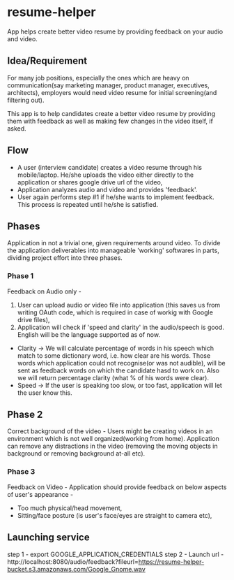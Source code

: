 # resume-helper
App helps create better video resume by providing feedback on your audio and video.

## Idea/Requirement
For many job positions, especially the ones which are heavy on communication(say marketing manager, product manager, executives, architects), employers would need video resume for initial screening(and filtering out). 

This app is to help candidates create a better video resume by providing them with feedback as well as making few changes in the video itself, if asked.

## Flow
 - A user (interview candidate) creates a video resume through his mobile/laptop. He/she uploads the video either directly to the application or shares google drive url of the video,
 - Application analyzes audio and video and provides 'feedback'.
 - User again performs step #1 if he/she wants to implement feedback. This process is repeated until he/she is satisfied.
 
 ## Phases
 Application in not a trivial one, given requirements around video.
To divide the application deliverables into manageable 'working' softwares in parts, dividing project effort into three phases.
 
 ### Phase 1
 Feedback on Audio only - 
 1. User can upload audio or video file into application (this saves us from writing OAuth code, which is required in case of workig with Google drive files),
 2. Application will check if 'speed and clarity' in the audio/speech is good. English will be the language supported as of now.
   - Clarity -> We will calculate percentage of words in his speech which match to some dictionary word, i.e. how clear are his words. Those words which application could not recognise(or was not audible), will be sent as feedback words on which the candidate hasd to work on. Also we will return percentage clarity (what % of his words were clear).
   - Speed -> If the user is speaking too slow, or too fast, application will let the user know this.
   
 ## Phase 2
 Correct background of the video - Users might be creating videos in an environment which is not well organized(working from home). Application can remove any distractions in the video (removing the moving objects in background or removing background at-all etc).
 
 ### Phase 3
 Feedback on Video - Application should provide feedback on below aspects of user's appearance - 
  - Too much physical/head movement,
  - Sitting/face posture (is user's face/eyes are straight to camera etc),
  
  
 ## Launching service
 step 1 - export GOOGLE_APPLICATION_CREDENTIALS
 step 2 - Launch url -  http://localhost:8080/audio/feedback?fileurl=https://resume-helper-bucket.s3.amazonaws.com/Google_Gnome.wav


